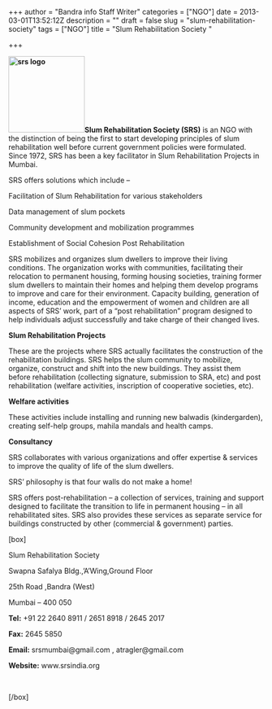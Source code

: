 +++
author = "Bandra info Staff Writer"
categories = ["NGO"]
date = 2013-03-01T13:52:12Z
description = ""
draft = false
slug = "slum-rehabilitation-society"
tags = ["NGO"]
title = "Slum Rehabilitation Society "

+++


<p><strong><a href="https://i0.wp.com/bandra.info/wp-content/uploads/2013/04/srs-logo.jpg?ssl=1"><img loading="lazy" class="size-thumbnail wp-image-1064 alignright" alt="srs logo" src="https://i0.wp.com/bandra.info/wp-content/uploads/2013/04/srs-logo.jpg?resize=150%2C150&#038;ssl=1" width="150" height="150" data-recalc-dims="1" /></a>Slum Rehabilitation Society (SRS)</strong> is an NGO with the distinction of being the first to start developing principles of slum rehabilitation well before current government policies were formulated. Since 1972, SRS has been a key facilitator in Slum Rehabilitation Projects in Mumbai.</p>
<p>SRS offers solutions which include &#8211;</p>
<p>Facilitation of Slum Rehabilitation for various stakeholders</p>
<p>Data management of slum pockets</p>
<p>Community development and mobilization programmes</p>
<p>Establishment of Social Cohesion Post Rehabilitation</p>
<p>SRS mobilizes and organizes slum dwellers to improve their living conditions. The organization works with communities, facilitating their relocation to permanent housing, forming housing societies, training former slum dwellers to maintain their homes and helping them develop programs to improve and care for their environment. Capacity building, generation of income, education and the empowerment of women and children are all aspects of SRS’ work, part of a “post rehabilitation” program designed to help individuals adjust successfully and take charge of their changed lives.</p>
<p><strong>Slum Rehabilitation Projects</strong></p>
<p>These are the projects where SRS actually facilitates the construction of the rehabilitation buildings. SRS helps the slum community to mobilize, organize, construct and shift into the new buildings. They assist them before rehabilitation (collecting signature, submission to SRA, etc) and post rehabilitation (welfare activities, inscription of cooperative societies, etc).</p>
<p><strong>Welfare activities</strong></p>
<p>These activities include installing and running new balwadis (kindergarden), creating self-help groups, mahila mandals and health camps.</p>
<p><strong>Consultancy</strong></p>
<p>SRS collaborates with various organizations and offer expertise &amp; services to improve the quality of life of the slum dwellers.</p>
<p>SRS&#8217; philosophy is that four walls do not make a home!</p>
<p>SRS offers post-rehabilitation &#8211; a collection of services, training and support designed to facilitate the transition to life in permanent housing &#8211; in all rehabilitated sites. SRS also provides these services as separate service for buildings constructed by other (commercial &amp; government) parties.</p>
[box]
<p>Slum Rehabilitation Society</p>
<p>Swapna Safalya Bldg.,&#8217;A&#8217;Wing,Ground Floor</p>
<p>25th Road ,Bandra (West)</p>
<p>Mumbai &#8211; 400 050</p>
<p><strong>Tel:</strong> +91 22 2640 8911 / 2651 8918 / 2645 2017</p>
<p><strong>Fax:</strong> 2645 5850</p>
<p><strong>Email:</strong> srsmumbai@gmail.com , atragler@gmail.com</p>
<p><strong>Website:</strong> www.srsindia.org</p>
<p>&nbsp;</p>
[/box]



